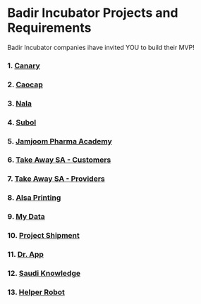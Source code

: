 # Badir Incubator Projects and Requirements

Badir Incubator companies ihave invited YOU to build their MVP!

### 1. [Canary](badir-projects/canary.md)
### 2. [Caocap](badir-projects/caocap.md)
### 3. [Nala](badir-projects/nala.md)
### 4. [Subol](badir-projects/subol.md)
### 5. [Jamjoom Pharma Academy](badir-projects/jamjoom.md)
### 6. [Take Away SA - Customers](badir-projects/easy-print-customers.md)
### 7. [Take Away SA - Providers](badir-projects/easy-print-providers.md)
### 8. [Alsa Printing](badir-projects/alsa-printing.md)
### 9. [My Data](badir-projects/my-data.md)
### 10. [Project Shipment](badir-projects/project-shipment.md)
### 11. [Dr. App](badir-projects/doctor-app.md)
### 12. [Saudi Knowledge](badir-projects/saudi-knowledge.md)
### 13. [Helper Robot](badir-projects/helper-robot.md)
